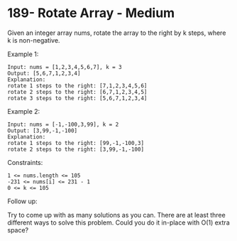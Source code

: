 # 189- Rotate Array - Medium
Given an integer array nums, rotate the array to the right by k steps, where k is non-negative.

Example 1:
````
Input: nums = [1,2,3,4,5,6,7], k = 3
Output: [5,6,7,1,2,3,4]
Explanation:
rotate 1 steps to the right: [7,1,2,3,4,5,6]
rotate 2 steps to the right: [6,7,1,2,3,4,5]
rotate 3 steps to the right: [5,6,7,1,2,3,4]
````

Example 2:

``````
Input: nums = [-1,-100,3,99], k = 2
Output: [3,99,-1,-100]
Explanation:
rotate 1 steps to the right: [99,-1,-100,3]
rotate 2 steps to the right: [3,99,-1,-100]
``````

Constraints:

``````
1 <= nums.length <= 105
-231 <= nums[i] <= 231 - 1
0 <= k <= 105
``````

Follow up:

Try to come up with as many solutions as you can. There are at least three different ways to solve this problem.
Could you do it in-place with O(1) extra space?